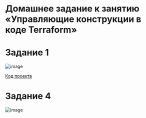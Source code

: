 
# Домашнее задание к занятию «Управляющие конструкции в коде Terraform»

# Задание 1
![image](https://github.com/Dimarkle/DevOps/assets/118626944/917cb18b-fa8d-47d0-9791-0858210c1118)

[Код проекта]()

# Задание 4


![image](https://github.com/Dimarkle/DevOps/assets/118626944/ffc7f22c-a9ed-427f-9701-41826c1e3118)
